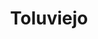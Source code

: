 ---
title: Toluviejo
menu:
  region:
    parent: montes-de-maria
departamento: Sucre
description: >-
  Es un municipio colombiano ubicado al norte del departamento de Sucre en la
  Región Caribe. Se sitúa a 18 km de Sincelejo, la capital departamental
grafica_ubicacion_geografica: /charts/municipios/toluviejo/ubicacion_geografica.html
grafica_comunidades_focalizadas: /charts/municipios/toluviejo/comunidades_focalizadas.html
grafica_poblacion_genero: /charts/municipios/toluviejo/poblacion_genero.html
grafica_area_geografica_genero: /charts/municipios/toluviejo/area_geografica_genero.html
grafica_pertenencia_etnica: /charts/municipios/toluviejo/pertenencia_etnica.html
grafica_conflicto_identidad: /charts/municipios/toluviejo/conflicto_identidad.html
grafica_violencia_sexual: /charts/municipios/toluviejo/violencia_sexual.html
grafica_violencia_fisica: /charts/municipios/toluviejo/violencia_fisica.html
grafica_violencia_psicologica: /charts/municipios/toluviejo/violencia_psicologica.html
grafica_negligencia_abandono: /charts/municipios/toluviejo/negligencia_abandono.html
ficha: /fichas/toluviejo/ficha.pdf
centros_poblados_corregimientos:
  - Caracol
  - Las Piedras
  - Macaján
  - Palmira
  - Varsovia
  - La Piche
  - Cienaguita
  - Moquen
  - Gualón
  - Cañito
  - La Siria
  - La Floresta
  - Los Altos
  - Nueva Esperanza
distribucion_poblacional_hombres: 10216
distribucion_poblacional_mujeres: 9817
poblacion_discapacidad: 463
comunidades_etnicas_zona:
  - Yuma Zenú
asentamientos_indigenas: null
resguardos_indigenas: 1
consejos_comunitarios: null
total_poblacion_victima: 11787
num_sujetos_reparacion_colectiva: 2
num_planes_retorno_reubicacion_colectiva: 7
territorio_entidades_snariv_sivjrnr:
  - Servicio Nacional de Aprendizaje (SENA) (SNARIV)
  - Instituto Colombiano de Bienestar Familiar (ICBF) (SNARIV)
  - Enlace de víctimas Municipal (SNARIV)
  - Más familias en Acción (SNARIV)
priorizacion_convivencia_social_salud_mental: >-
  Prevalencia por VIH/SIDA,Embarazo en Adolescentes (10-19 años),Alta derivación
  de partos a 2 nivel
region: Montes de María
priorizacion_sexualidad_derechos_sexuales_reproductivos: >-
  Discapacidad en personas mayores,Alta dependencia infantil,Población víctima
  del conflicto armado
priorizacion_gestion_diferencial_poblaciones_vulnerables: >-
  "Debilidades en infraestructura, dotación, talento humano para desarrollar
  acciones de IVC",Contratación tardía de talento humano para acciones en salud
  pública,Debilidades en la calidad del RIPS y del registro clínico
priorizacion_fortalecimiento_autoridad_sanitaria: >-
  "Debilidades en infraestructura, dotación, talento humano para desarrollar
  acciones de IVC",Contratación tardía de talento humano para acciones en salud
  pública,Debilidades en la calidad del RIPS y del registro clínico
eventos_salud_publica_predominantes:
  - Dengue
  - Vigilancia en salud pública de la violencia de género e intrafamiliar
  - Bajo peso al nacer
  - Mortalidad perinatal y neonatal tardía
  - Agresiones por animales potencialmente transmisores de rabia
  - Accidente ofídico
  - Intoxicaciones
  - Intento de suicidio
  - Infección respiratoria aguda grave inusitada
rips_salud_mental_poblacion_general:
  - Esquizofrenia
  - Trastorno de ansiedad
  - Episodio depresivo moderado
  - Trastorno afectivo bipolar
  - Demencia
servicios_telemedicina_mpio_depto:
  - No hay habilitados servicios aún
total_pobreza_multidimensional: 4580%
pobreza_multidimensional_urbano: 3920%
pobreza_multidimensional_centro_poblado_rural_disperso: 4890%
ppales_actividades_economicas:
  - Agricultura
  - Ganadería
  - Piscicultura
  - Artesanías
  - Turismo de Naturaleza y Rural
observaciones_ppales_actividades_economicas: |-
  Maíz Tradicional
  Yuca
  Ñame
  Ají tabasco
  Tabaco Negro y Rubio
  Arroz Secano
  Palma de Aceite
  Frutales (mango, patilla y plátano)
  Cacao
  Miel
  Ganadería extensiva
  Acuicultura
  Artesanías como sombrero volteado y artesanías de totumo
  Turismo de naturaleza 
ppal_vocacion_mpio:
  - Agricultura
  - Ganadería
  - Bosque o Áreas de protección y conservación
observaciones_ppal_vocacion_mpio: null
trabajo_informal: 9110%
ppal_uso_suelo:
  - Agricultura
  - Ganadería
  - Diversificación con avicultura y piscicultura
observaciones_ppal_uso_suelo: null
espacios_socio_comunitarios:
  - BIBLIOTECA PÚBLICA MUNICIPAL DE TOLUVIEJO
  - ' Cancha de microfutbol'
  - ' Polideportivo'
  - ' Casa Lúdica'
  - ' Casa de la cultura'
medios_comunicacion:
  - LA NUEVA 100.7
iniciativas_org_sociedad_civil: '52'
programas_usaid:
  - Nuestra Tierra Próspera
  - ' Riqueza Natural 2017-2022'
  - ' Iniciativa de Finanzas Rurales'
  - ' Yuca amarga para una dulce leche'
  - ' Fondo de Inversiones para la Paz'
comunidad_focalizada: La Piche
comunidad_focalizada_url: /comunidad-focaliza/la-piche

---